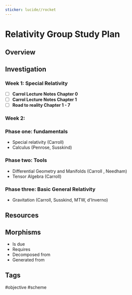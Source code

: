 ```yaml
---
sticker: lucide//rocket
---
```

# Relativity Group Study Plan

## Overview
## Investigation
### Week 1: Special Relativity
- [ ] **Carrol Lecture Notes Chapter 0**
- [ ] **Carrol Lecture Notes Chapter 1**
- [ ] **Road to reality Chapter 1 - 7**
### Week 2: 

### Phase one: fundamentals
- Special relativity (Carroll)
- Calculus (Penrose, Susskind)

### Phase two: Tools
- Differential Geometry and Manifolds (Carroll , Needham)
- Tensor Algebra (Carroll)
### Phase three: Basic General Relativity
- Gravitation (Carroll, Susskind, MTW, d'Inverno)
## Resources

## Morphisms
- Is due
- Requires
- Decomposed from
- Generated from

## Tags
#objective #scheme 